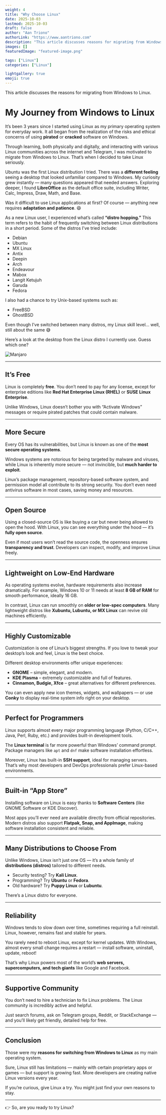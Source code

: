```yaml
---
weight: 4
title: "Why Choose Linux"
date: 2025-10-03
lastmod: 2025-10-03
draft: false
author: "Aan Triono"
authorLink: "https://www.aantriono.com"
description: "This article discusses reasons for migrating from Windows to Linux"
images: []
featuredImage: "featured-image.png"

tags: ["Linux"]
categories: ["Linux"]

lightgallery: true
emoji: true
---
```


This article discusses the reasons for migrating from Windows to Linux.

<!--more-->

# My Journey from Windows to Linux  

It’s been 3 years since I started using Linux as my primary operating system for everyday work. It all began from the realization of the risks and ethical concerns of using **pirated** or **cracked** software on Windows.

Through learning, both physically and digitally, and interacting with various Linux communities across the internet and Telegram, I was motivated to migrate from Windows to Linux. That’s when I decided to take Linux seriously.

Ubuntu was the first Linux distribution I tried. There was a **different feeling** seeing a desktop that looked unfamiliar compared to Windows. My curiosity grew instantly — many questions appeared that needed answers. Exploring deeper, I found **LibreOffice** as the default office suite, including Writer, Calc, Impress, Draw, Math, and Base.

Was it difficult to use Linux applications at first? Of course — anything new requires **adaptation and patience**. 😄

As a new Linux user, I experienced what’s called **“distro hopping.”** This term refers to the habit of frequently switching between Linux distributions in a short period. Some of the distros I’ve tried include:

* Debian  
* Ubuntu  
* MX Linux  
* Antix  
* Deepin  
* Arch  
* Endeavour  
* Mabox  
* Langit Ketujuh  
* Garuda  
* Fedora  

I also had a chance to try Unix-based systems such as:  

* FreeBSD  
* GhostBSD  

Even though I’ve switched between many distros, my Linux skill level… well, still about the same 😅  

Here’s a look at the desktop from the Linux distro I currently use. Guess which one?  

![Manjaro](manjaro.png)

---

## It’s Free  

Linux is completely **free**. You don’t need to pay for any license, except for enterprise editions like **Red Hat Enterprise Linux (RHEL)** or **SUSE Linux Enterprise**.

Unlike Windows, Linux doesn’t bother you with “Activate Windows” messages or require pirated patches that could contain malware.  

---

## More Secure  

Every OS has its vulnerabilities, but Linux is known as one of the **most secure operating systems**.  

Windows systems are notorious for being targeted by malware and viruses, while Linux is inherently more secure — not invincible, but **much harder to exploit**.  

Linux’s package management, repository-based software system, and permission model all contribute to its strong security. You don’t even need antivirus software in most cases, saving money and resources.  

---

## Open Source  

Using a closed-source OS is like buying a car but never being allowed to open the hood. With Linux, you can see everything under the hood — it’s **fully open source**.  

Even if most users won’t read the source code, the openness ensures **transparency and trust**. Developers can inspect, modify, and improve Linux freely.  

---

## Lightweight on Low-End Hardware  

As operating systems evolve, hardware requirements also increase dramatically. For example, Windows 10 or 11 needs at least **8 GB of RAM** for smooth performance, ideally 16 GB.  

In contrast, Linux can run smoothly on **older or low-spec computers**. Many lightweight distros like **Xubuntu, Lubuntu, or MX Linux** can revive old machines efficiently.  

---

## Highly Customizable  

Customization is one of Linux’s biggest strengths. If you love to tweak your desktop’s look and feel, Linux is the best choice.  

Different desktop environments offer unique experiences:  

- **GNOME** – simple, elegant, and modern.  
- **KDE Plasma** – extremely customizable and full of features.  
- **Cinnamon, Budgie, Xfce** – great alternatives for different preferences.  

You can even apply new icon themes, widgets, and wallpapers — or use **Conky** to display real-time system info right on your desktop.  

---

## Perfect for Programmers  

Linux supports almost every major programming language (Python, C/C++, Java, Perl, Ruby, etc.) and provides built-in development tools.  

The **Linux terminal** is far more powerful than Windows’ command prompt. Package managers like `apt` and `dnf` make software installation effortless.  

Moreover, Linux has built-in **SSH support**, ideal for managing servers. That’s why most developers and DevOps professionals prefer Linux-based environments.  

---

## Built-in “App Store”  

Installing software on Linux is easy thanks to **Software Centers** (like GNOME Software or KDE Discover).  

Most apps you’ll ever need are available directly from official repositories. Modern distros also support **Flatpak, Snap, and AppImage**, making software installation consistent and reliable.  

---

## Many Distributions to Choose From  

Unlike Windows, Linux isn’t just one OS — it’s a whole family of **distributions (distros)** tailored to different needs.  

- Security testing? Try **Kali Linux**.  
- Programming? Try **Ubuntu** or **Fedora**.  
- Old hardware? Try **Puppy Linux** or **Lubuntu**.  

There’s a Linux distro for everyone.  

---

## Reliability  

Windows tends to slow down over time, sometimes requiring a full reinstall. Linux, however, remains fast and stable for years.  

You rarely need to reboot Linux, except for kernel updates. With Windows, almost every small change requires a restart — install software, uninstall, update, reboot!  

That’s why Linux powers most of the world’s **web servers, supercomputers, and tech giants** like Google and Facebook.  

---

## Supportive Community  

You don’t need to hire a technician to fix Linux problems. The Linux community is incredibly active and helpful.  

Just search forums, ask on Telegram groups, Reddit, or StackExchange — and you’ll likely get friendly, detailed help for free.  

---

## Conclusion  

Those were my **reasons for switching from Windows to Linux** as my main operating system.  

Sure, Linux still has limitations — mainly with certain proprietary apps or games — but support is growing fast. More developers are creating native Linux versions every year.  

If you’re curious, give Linux a try. You might just find your own reasons to stay.  

---

👉 So, are you ready to try Linux?  
